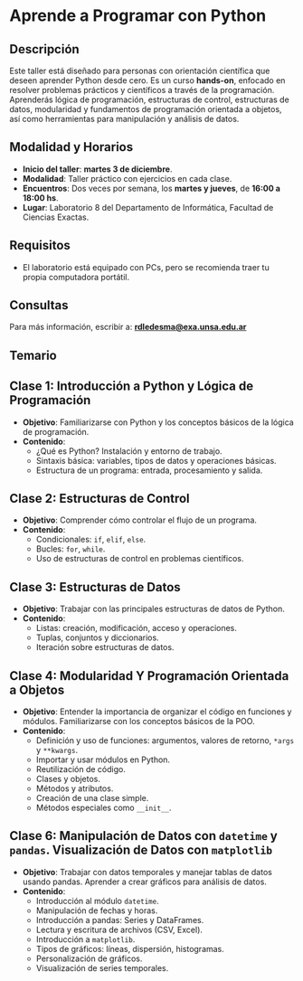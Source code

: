 # Aprende a Programar con Python

## Descripción
Este taller está diseñado para personas con orientación científica que deseen aprender Python desde cero. Es un curso **hands-on**, enfocado en resolver problemas prácticos y científicos a través de la programación. Aprenderás lógica de programación, estructuras de control, estructuras de datos, modularidad y fundamentos de programación orientada a objetos, así como herramientas para manipulación y análisis de datos.

## Modalidad y Horarios
- **Inicio del taller**: **martes 3 de diciembre**.
- **Modalidad**: Taller práctico con ejercicios en cada clase. 
- **Encuentros**: Dos veces por semana, los **martes y jueves**, de **16:00 a 18:00 hs**.
- **Lugar**: Laboratorio 8 del Departamento de Informática, Facultad de Ciencias Exactas.

## Requisitos
- El laboratorio está equipado con PCs, pero se recomienda traer tu propia computadora portátil.

## Consultas
Para más información, escribir a: **rdledesma@exa.unsa.edu.ar**

## Temario

## Clase 1: Introducción a Python y Lógica de Programación
- **Objetivo**: Familiarizarse con Python y los conceptos básicos de la lógica de programación.
- **Contenido**:
  - ¿Qué es Python? Instalación y entorno de trabajo.
  - Sintaxis básica: variables, tipos de datos y operaciones básicas.
  - Estructura de un programa: entrada, procesamiento y salida.

## Clase 2: Estructuras de Control
- **Objetivo**: Comprender cómo controlar el flujo de un programa.
- **Contenido**:
  - Condicionales: `if`, `elif`, `else`.
  - Bucles: `for`, `while`.
  - Uso de estructuras de control en problemas científicos.

## Clase 3: Estructuras de Datos
- **Objetivo**: Trabajar con las principales estructuras de datos de Python.
- **Contenido**:
  - Listas: creación, modificación, acceso y operaciones.
  - Tuplas, conjuntos y diccionarios.
  - Iteración sobre estructuras de datos.

## Clase 4: Modularidad Y Programación Orientada a Objetos
- **Objetivo**: Entender la importancia de organizar el código en funciones y módulos. Familiarizarse con los conceptos básicos de la POO.
- **Contenido**:
  - Definición y uso de funciones: argumentos, valores de retorno, `*args` y `**kwargs`.
  - Importar y usar módulos en Python.
  - Reutilización de código.
  - Clases y objetos.
  - Métodos y atributos.
  - Creación de una clase simple.
  - Métodos especiales como `__init__`.

## Clase 6: Manipulación de Datos con `datetime` y `pandas`. Visualización de Datos con `matplotlib`
- **Objetivo**: Trabajar con datos temporales y manejar tablas de datos usando pandas. Aprender a crear gráficos para análisis de datos.
- **Contenido**:
  - Introducción al módulo `datetime`.
  - Manipulación de fechas y horas.
  - Introducción a pandas: Series y DataFrames.
  - Lectura y escritura de archivos (CSV, Excel).
  - Introducción a `matplotlib`.
  - Tipos de gráficos: líneas, dispersión, histogramas.
  - Personalización de gráficos.
  - Visualización de series temporales.
